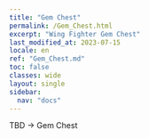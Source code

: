 ```yaml
---
title: "Gem Chest"
permalink: /Gem_Chest.html
excerpt: "Wing Fighter Gem Chest"
last_modified_at: 2023-07-15
locale: en
ref: "Gem_Chest.md"
toc: false
classes: wide
layout: single
sidebar:
  nav: "docs"
---
```


TBD -> Gem Chest